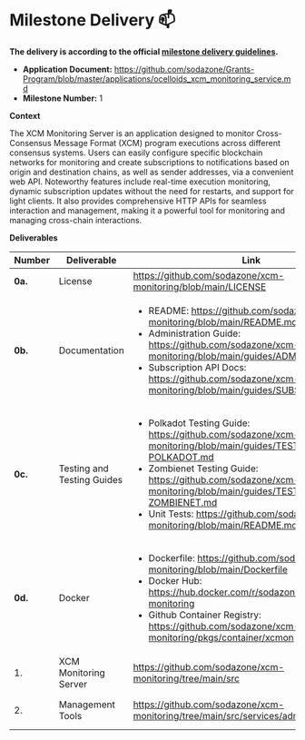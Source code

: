 # Milestone Delivery :mailbox:

**The delivery is according to the official [milestone delivery guidelines](https://github.com/w3f/Grants-Program/blob/master/docs/Support%20Docs/milestone-deliverables-guidelines.md).**

* **Application Document:** https://github.com/sodazone/Grants-Program/blob/master/applications/ocelloids_xcm_monitoring_service.md
* **Milestone Number:** 1

**Context**
  
The XCM Monitoring Server is an application designed to monitor Cross-Consensus Message Format (XCM) program executions across different consensus systems. Users can easily configure specific blockchain networks for monitoring and create subscriptions to notifications based on origin and destination chains, as well as sender addresses, via a convenient web API. Noteworthy features include real-time execution monitoring, dynamic subscription updates without the need for restarts, and support for light clients. It also provides comprehensive HTTP APIs for seamless interaction and management, making it a powerful tool for monitoring and managing cross-chain interactions.

**Deliverables**

| Number  | Deliverable   | Link | Notes |
| ------- | ------------- | ------------- |------------- |
| **0a.** | License | https://github.com/sodazone/xcm-monitoring/blob/main/LICENSE | |
| **0b.** | Documentation | <ul><li>README: https://github.com/sodazone/xcm-monitoring/blob/main/README.md</li><li>Administration Guide: https://github.com/sodazone/xcm-monitoring/blob/main/guides/ADMINISTRATION.md</li><li>Subscription API Docs: https://github.com/sodazone/xcm-monitoring/blob/main/guides/SUBSCRIPTION.md</li></ul> | |
| **0c.** | Testing and Testing Guides | <ul><li>Polkadot Testing Guide: https://github.com/sodazone/xcm-monitoring/blob/main/guides/TESTING-POLKADOT.md</li><li>Zombienet Testing Guide: https://github.com/sodazone/xcm-monitoring/blob/main/guides/TESTING-ZOMBIENET.md</li> <li>Unit Tests: https://github.com/sodazone/xcm-monitoring/blob/main/README.md#testing</li></ul> |
| **0d.** | Docker        | <ul><li>Dockerfile: https://github.com/sodazone/xcm-monitoring/blob/main/Dockerfile</li><li>Docker Hub: https://hub.docker.com/r/sodazone/xcm-monitoring</li><li>Github Container Registry: https://github.com/sodazone/xcm-monitoring/pkgs/container/xcmon</li></ul> |
| 1. | XCM Monitoring Server | https://github.com/sodazone/xcm-monitoring/tree/main/src | |
| 2. | Management Tools | https://github.com/sodazone/xcm-monitoring/tree/main/src/services/admin | See 0b. Administration Guide |
